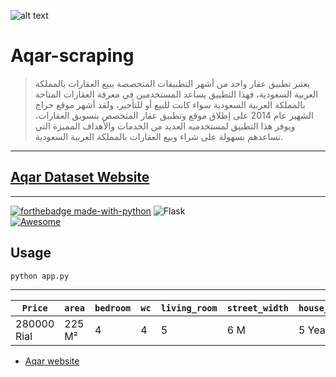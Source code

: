 
![alt text](https://aqd.com.sa/wp-content/uploads/2020/10/aqar-logo-300x300.png)

# Aqar-scraping
> يعتبر تطبيق عقار واحد من أشهر التطبيقات المتخصصة ببيع العقارات بالمملكة العربية السعودية، فهذا التطبيق يساعد المستخدمين في معرفة العقارات المتاحة بالمملكة العربية السعودية سواء كانت للبيع أو للتأجير، ولقد أشهر موقع حراج الشهير عام 2014 على إطلاق موقع وتطبيق عقار المتخصص بتسويق العقارات، ويوفر هذا التطبيق لمستخدميه العديد من الخدمات والأهداف المميزة التي تساعدهم بسهولة على شراء وبيع العقارات بالمملكة العربية السعودية.
---
## <a href="https://closerx.github.io/aqar-website/" >Aqar Dataset Website</a>
---
[![forthebadge made-with-python](http://ForTheBadge.com/images/badges/made-with-python.svg)](https://www.python.org/)
![Flask](https://img.shields.io/badge/flask-%23000.svg?style=for-the-badge&logo=flask&logoColor=white)<br>
[![Awesome](https://cdn.jsdelivr.net/gh/sindresorhus/awesome@d7305f38d29fed78fa85652e3a63e154dd8e8829/media/badge.svg)](https://github.com/sindresorhus/awesome#readme)

## Usage

```bash
python app.py
```
---
`Price` | `area` | `bedroom` |`wc` | `living_room` | `street_width` | `house_age` | `last_update` | `direction` | `ketchen` | `latitude` | `longitude` 
--- | --- | --- | --- | --- | --- | --- | --- | --- | --- | --- | ---
280000 Rial| 225 M² | 4 | 4 | 5 | 6 M | 5 Years | 1659410139 | nun | False or True | 24.855249 | 24.855232


- [Aqar website](https://sa.aqar.fm)

